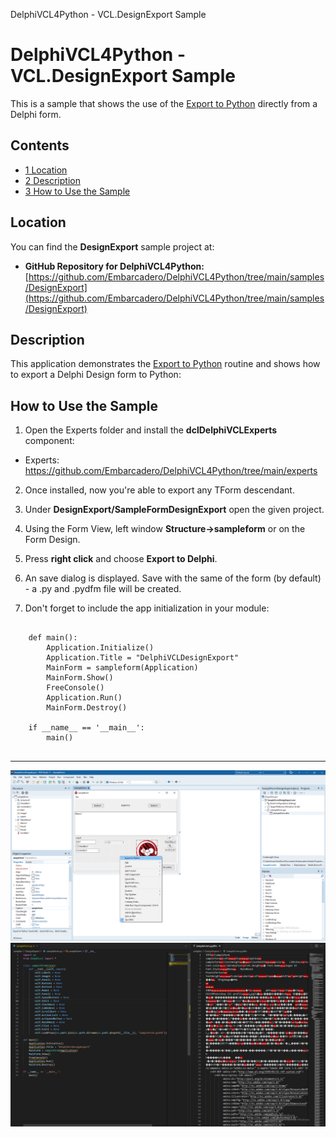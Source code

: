 DelphiVCL4Python - VCL.DesignExport Sample[]()
# DelphiVCL4Python - VCL.DesignExport Sample 


This is a sample that shows the use of the [Export to Python](https://github.com/Embarcadero/DelphiVCL4Python/tree/main/samples/DesignExport) directly from a Delphi form.
## Contents

* [1 Location](#Location)
* [2 Description](#Description)
* [3 How to Use the Sample](#How_to_Use_the_Sample)

## Location 

You can find the **DesignExport** sample project at:

* **GitHub Repository for DelphiVCL4Python:** [https://github.com/Embarcadero/DelphiVCL4Python/tree/main/samples/DesignExport](https://github.com/Embarcadero/DelphiVCL4Python/tree/main/samples/DesignExport)

## Description 

This application demonstrates the [Export to Python](https://github.com/Embarcadero/DelphiVCL4Python/tree/main/samples/DesignExport) routine and shows how to export a Delphi Design form to Python:

## How to Use the Sample 

1. Open the Experts folder and install the **dclDelphiVCLExperts** component: 

* Experts: https://github.com/Embarcadero/DelphiVCL4Python/tree/main/experts

2. Once installed, now you're able to export any TForm descendant.

3. Under **DesignExport/SampleFormDesignExport** open the given project.

4. Using the Form View, left window **Structure->sampleform** or on the Form Design.

5. Press **right click** and choose **Export to Delphi**.

6. An save dialog is displayed. Save with the same of the form (by default) - a .py and .pydfm file will be created.

7. Don't forget to include the app initialization in your module:

```

    def main():
        Application.Initialize()        
        Application.Title = "DelphiVCLDesignExport"
        MainForm = sampleform(Application)
        MainForm.Show()
        FreeConsole()
        Application.Run()
        MainForm.Destroy()

    if __name__ == '__main__':
        main()
        
```        
        
--------------------        

![alt text](https://github.com/Embarcadero/DelphiVCL4Python/blob/main/samples/DesignExport/images/export_to_python.png)
![alt text](https://github.com/Embarcadero/DelphiVCL4Python/blob/main/samples/DesignExport/images/export_to_python_files.png)
